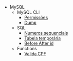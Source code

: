 - MySQL
    - MySQL CLI
        - [Permissões](https://github.com/andrebmachadoo/Estudos/blob/master/MySQL/mysql_privileges.md)
        - [Dump](https://github.com/andrebmachadoo/Estudos/blob/master/MySQL/mysql_Dump.md)
    - SQL
        - [Numeros sequenciais](https://github.com/andrebmachadoo/Estudos/blob/master/MySQL/mysql_sequencial_number.md)
        - [Tabela temporária](https://github.com/andrebmachadoo/Estudos/blob/master/MySQL/mysql_temptable.md)
        - [Before After id](https://github.com/andrebmachadoo/Estudos/blob/master/MySQL/mysql_BeforeAfterid.md)
    - Functions
        - [Valida CPF](https://github.com/andrebmachadoo/Estudos/blob/master/MySQL/functions/mysql_func_cpfvalidate.md)